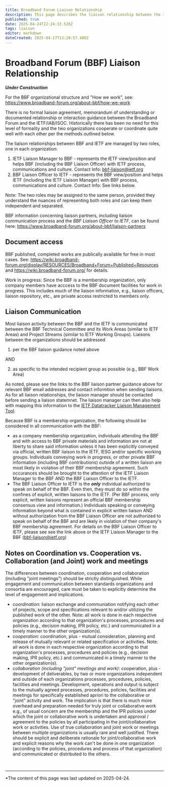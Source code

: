 ```yaml
---
title: Broadband Forum Liaison Relationship
description: This page describes the liaison relationship between the IAB, IETF and the Broadband Forum
published: true
date: 2025-04-24T22:24:33.526Z
tags: liaison
editor: markdown
dateCreated: 2025-04-17T13:20:57.408Z
---
```


# Broadband Forum (BBF) Liaison Relationship

***_Under Construction_***

For the BBF organizational structure and "How we work", see:
https://www.broadband-forum.org/about-bbf/how-we-work

There is no formal liaison agreement, memorandum of understanding or documented relationship or interaction guidance between the Broadband Forum and the IETF/IAB/ISOC.  Historically there has been no need for this level of formality and the two organizations cooperate or coordinate quite well with each other per the methods outlined below.

The liaison relationships between BBF and IETF are managed by two roles, one in each organization:
1. IETF Liaison Manager to BBF - represents the IETF view/position and helps BBF (including the BBF Liaison Officer) with IETF process, communications and culture.  Contact Info: bbf-liaison@ietf.org
2. BBF Liaison Officer to IETF - represents the BBF view/position and helps IETF (including the IETF Liaison Manager) with BBF process, communications and culture.  Contact Info: See links below.

Note: The two roles may be assigned to the same person, provided they understand the nuances of representing both roles and can keep them independent and separated.

BBF information concerning liaison partners, including liaison communication process and the *BBF Liaison Officer to IETF*, can be found here: https://www.broadband-forum.org/about-bbf/liaison-partners


## Document access

BBF published, completed works are publically available for free in most cases.  See:
https://wiki.broadband-forum.org/display/RESOURCES/Broadband+Forum+Published+Resources
and 
https://wiki.broadband-forum.org/
for details.

Work in progress: Since the BBF is a membership organization, only company members have acccess to the BBF document facilities for work in progress. This includes much of the liaison information, e.g., liaison officers, liaison repository, etc., are private access restricted to members only.


## Liaison Communication

Most liaison activity between the BBF and the IETF is communicated between the BBF Technical Committee and its Work Areas  (similar to IETF Areas) and Project Streams (similar to IETF Working Groups).  Liaisons between the organizations should be addressed 

1. per the BBF liaison guidance noted above 

AND

2. as specific to the intended recipient group as possible (e.g., BBF Work Area)

As noted, please see the links to the BBF liaison partner guidance above for relevant BBF email addresses and contact informtion when sending liaisons. As for all liaison relationships, the liaison manager should be contacted before sending a liaison statemnet. The liaison manager can then also help with mapping this information to the [IETF Datatracker Liaison Management Tool](https://datatracker.ietf.org/liaison/).

Because BBF is a membership organization, the following should be considered in all communication with the BBF:
- as a company membership organization, individuals attending the BBF and with access to BBF private materials and information are not at liberty to share said information unless it has been explicitly conveyed via official, written BBF liaison to the IETF, IESG and/or specific working groups.  Individuals conveying work in progress, or other private BBF information  (including BBF contributions) outside of a written liaison are most likely in violation of their BBF membership agreement.  Such occurances should be brought to the attention of the IETF Liaison Manager to the BBF AND the BBF Liaison Officer to the IETF.
- The BBF Liaison Officer to IETF is the **_*only*_** individual authorized to speak on behalf of the BBF.  Even then, they must do so within the confines of explicit, written liaisons to the IETF. (Per BBF process, only explicit, written liaisons represent an official BBF membership consensus view and information.)  Individuals speaking or conveying information beyond what is contained in explicit written liaison AND without authorization from the BBF Liaison Officer are not authorized to speak on behalf of the BBF and are likely in violation of their company's BBF membership agreement.  For details on the BBF Liaison Officer to IETF, please see see the link above or the IETF Liaison Manager to the BBF (bbf-liaison@ietf.org)


## Notes on Coordination vs. Cooperation vs. Collaboration (and Joint) work and meetings
The differences between coordination, cooperation and collaboration (including "joint meetings") should be strictly distinguished.  While engagement and communication between standards organizations and consortia are encouraged, care must be taken to explicitly determine the level of engagement and implications.
  - _*coordination*_: liaison exchange and communiation notifying each other of projects, scope and specifications relevant to and/or utilizing the published work of the other. Note: all work is done in each respective organization according to that organization's processes, procedures and policies (e.g., decision making, IPR policy, etc.) and communicated in a timely manner to the other organization(s).
  - _*cooperation*_: coordination, plus - mutual consideration, planning and release of mutually relevant or related specification or activities. Note: all work is done in each respective organization according to that organization's processes, procedures and policies (e.g., decision making, IPR policy, etc.) and communicated in a timely manner to the other organization(s).
  - _*collaboration (including "joint" meetings and work)*_:  cooperation, plus - development of deliverables, by two or more organizations independent and outside of each organizations processes, procedures, policies, facilities and meetings.  Development, operations and output is subject to the mutually agreed processes, procedures, policies, facilities and meetings for specifically established apriori to the collaborative or "joint" activity and work.  The implication is that there is much more overhead and preparation needed for truly joint or collaborative work e.g., of usual concern are the membership and the IPR policies under which the joint or collaborative work is undertaken and approval / agreement to the policies by all participating in the joint/collaborative work or activities.  Use of true collaboration and joint work or meetings between multiple organizations is usually rare and well justified. There should be explicit and deliberate rationale for joint/collaborative work and explicit reasons why the work can't be done in one organization (according to the policies, procedures and process of that organization) and communicated or distributed to the others.
  

&nbsp;

---
*The content of this page was last updated on 2025-04-24.
